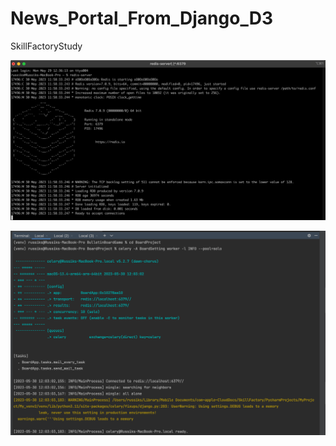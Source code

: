 # News_Portal_From_Django_D3
 SkillFactoryStudy


![Иллюстрация к проекту](https://github.com/Russiks/News_Portal_From_Django_D3/blob/main/Новая%20папка/2023-05-30_12-00-16.png)

![Иллюстрация к проекту](https://github.com/Russiks/News_Portal_From_Django_D3/blob/main/Новая%20папка/2023-05-30_12-04-29.png)
